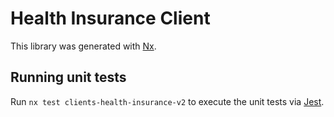 # Health Insurance Client

This library was generated with [Nx](https://nx.dev).

## Running unit tests

Run `nx test clients-health-insurance-v2` to execute the unit tests via [Jest](https://jestjs.io).
